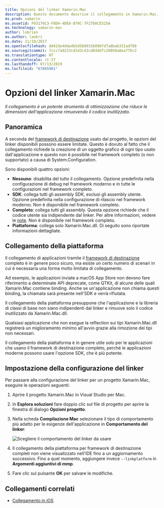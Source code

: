 ```yaml
---
title: Opzioni del linker Xamarin.Mac
description: Questo documento descrive il collegamento in Xamarin.Mac. Il collegamento è un potente strumento di ottimizzazione che riduce le dimensioni dell'applicazione rimuovendo il codice inutilizzato.
ms.prod: xamarin
ms.assetid: F03176C3-F8D4-4DE8-870C-7F27D8CE525A
ms.technology: xamarin-mac
author: lobrien
ms.author: laobri
ms.date: 11/10/2017
ms.openlocfilehash: dd42de4dda4b5d5b09156898fd7a8bab331adf88
ms.sourcegitcommit: 7ccc7a9223cd1d3c42cd03ddfc28050a8ea776c2
ms.translationtype: HT
ms.contentlocale: it-IT
ms.lasthandoff: 07/13/2019
ms.locfileid: "67865901"
---
```

# <a name="xamarinmac-linker-options"></a>Opzioni del linker Xamarin.Mac

_Il collegamento è un potente strumento di ottimizzazione che riduce le dimensioni dell'applicazione rimuovendo il codice inutilizzato._

## <a name="overview"></a>Panoramica

A seconda del [framework di destinazione](~/mac/platform/target-framework.md) usato dal progetto, le opzioni del linker disponibili possono essere limitate. Questo è dovuto al fatto che il collegamento richiede la creazione di un oggetto grafico di ogni tipo usato dall'applicazione e questo non è possibile nel framework completo (o non supportato) a causa di System.Configuration.

Sono disponibili quattro opzioni:

- **Nessuno**: disabilita del tutto il collegamento. Opzione predefinita nella configurazione di debug nel framework moderno e in tutte le configurazioni nel framework completo.
- **SDK**: collega tutti gli assembly SDK, esclusi gli assembly utente. Opzione predefinita nella configurazione di rilascio nel framework moderno. Non è disponibile nel framework completo.
- **Completo**: collega tutti gli assembly. Questa opzione richiede che il codice utente sia indipendente dal linker. Per altre informazioni, vedere le [note](~/ios/deploy-test/linker.md). Non è disponibile nel framework completo.
- **Piattaforma**: collega solo Xamarin.Mac.dll. Di seguito sono riportate informazioni dettagliate.

## <a name="platform-linking"></a>Collegamento della piattaforma

Il collegamento di applicazioni tramite il [framework di destinazione](~/mac/platform/target-framework.md) completo è in genere poco sicuro, ma esiste un certo numero di scenari in cui è necessaria una forma molto limitata di collegamento.

Ad esempio, le applicazioni inviate a macOS App Store non devono fare riferimento a determinate API deprecate, come QTKit, di alcune delle quali Xamarin.Mac contiene binding. Anche se un'applicazione non chiama questi binding, la chiamata sarà presente nell'SDK e verrà rifiutata.

Il collegamento della piattaforma presuppone che l'applicazione e la libreria di classi di base non siano indipendenti dal linker e rimuove solo il codice inutilizzato da Xamarin.Mac.dll. 

Qualsiasi applicazione che non esegue la reflection sui tipi Xamarin.Mac.dll registrerà un miglioramento minimo all'avvio grazie alla rimozione dei tipi non necessari.

Il collegamento della piattaforma è in genere utile solo per le applicazioni che usano il framework di destinazione completo, perché le applicazioni moderne possono usare l'opzione SDK, che è più potente.

## <a name="setting-the-linker-configuration"></a>Impostazione della configurazione del linker

Per passare alla configurazione del linker per un progetto Xamarin.Mac, eseguire le operazioni seguenti:

1. Aprire il progetto Xamarin.Mac in Visual Studio per Mac.
2. In **Esplora soluzioni** fare doppio clic sul file di progetto per aprire la finestra di dialogo **Opzioni progetto**.
3. Nella scheda **Compilazione Mac** selezionare il tipo di comportamento più adatto per le esigenze dell'applicazione in **Comportamento del linker**:

    ![Scegliere il comportamento del linker da usare](linker-images/link-behavior.png "Scegliere il comportamento del linker da usare")

4. Il collegamento della piattaforma per framework di destinazione completi non viene visualizzato nell'IDE fino a un aggiornamento successivo. Fino a quel momento, aggiungere invece `--linkplatform` in **Argomenti aggiuntivi di mmp**.
5. Fare clic sul pulsante **OK** per salvare le modifiche.


## <a name="related-links"></a>Collegamenti correlati

- [Collegamento in iOS](~/ios/deploy-test/linker.md)
